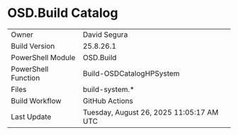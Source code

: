 ﻿# OSD.Build Catalog

| | |
|-|-|
| Owner | David Segura |
| Build Version | 25.8.26.1 |
| PowerShell Module | OSD.Build |
| PowerShell Function | Build-OSDCatalogHPSystem |
| Files | build-system.* |
| Build Workflow | GitHub Actions |
| Last Update | Tuesday, August 26, 2025 11:05:17 AM UTC |
